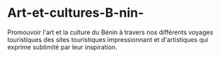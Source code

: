 # Art-et-cultures-B-nin-
Promouvoir l'art et la culture du Bénin à travers nos différents voyages touristiques des sites touristiques impressionnant et d'artistiques qui exprime sublimité par leur inspiration. 
